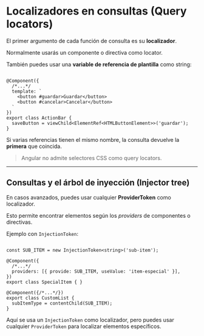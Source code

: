 # Localizadores en consultas (Query locators)

El primer argumento de cada función de consulta es su **localizador**.

Normalmente usarás un componente o directiva como locator.

También puedes usar una **variable de referencia de plantilla** como string:

```tsx

@Component({
  /*...*/
  template: `
    <button #guardar>Guardar</button>
    <button #cancelar>Cancelar</button>
  `
})
export class ActionBar {
  saveButton = viewChild<ElementRef<HTMLButtonElement>>('guardar');
}

```

Si varias referencias tienen el mismo nombre, la consulta devuelve la **primera** que coincida.

> Angular no admite selectores CSS como query locators.
> 

---

## **Consultas y el árbol de inyección (Injector tree)**

En casos avanzados, puedes usar cualquier **ProviderToken** como localizador.

Esto permite encontrar elementos según los *providers* de componentes o directivas.

Ejemplo con `InjectionToken`:

```tsx

const SUB_ITEM = new InjectionToken<string>('sub-item');

@Component({
  /*...*/
  providers: [{ provide: SUB_ITEM, useValue: 'item-especial' }],
})
export class SpecialItem { }

@Component({/*...*/})
export class CustomList {
  subItemType = contentChild(SUB_ITEM);
}

```

Aquí se usa un `InjectionToken` como localizador, pero puedes usar cualquier `ProviderToken` para localizar elementos específicos.